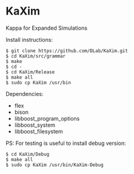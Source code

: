 # KaXim
Kappa for Expanded Simulations

Install instructions:

``` [bash]
$ git clone https://github.com/DLab/KaXim.git
$ cd KaXim/src/grammar
$ make
$ cd -
$ cd KaXim/Release
$ make all
$ sudo cp KaXim /usr/bin
```
Dependencies:
- flex
- bison
- libboost_program_options
- libboost_system
- libboost_filesystem

PS:
For testing is useful to install debug version:
``` [bash]
$ cd KaXim/Debug
$ make all
$ sudo cp KaXim /usr/bin/KaXim-Debug
```
